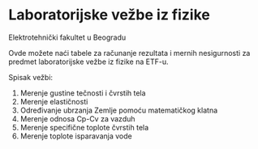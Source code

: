 # Laboratorijske vežbe iz fizike
Elektrotehnički fakultet u Beogradu

Ovde možete naći tabele za računanje rezultata i mernih nesigurnosti za predmet laboratorijske vežbe iz fizike na ETF-u.

Spisak vežbi:  
1. Merenje gustine tečnosti i čvrstih tela  
2. Merenje elastičnosti  
3. Određivanje ubrzanja Zemlje pomoću matematičkog klatna  
4. Merenje odnosa Cp-Cv za vazduh  
5. Merenje specifične toplote čvrstih tela  
6. Merenje toplote isparavanja vode  
